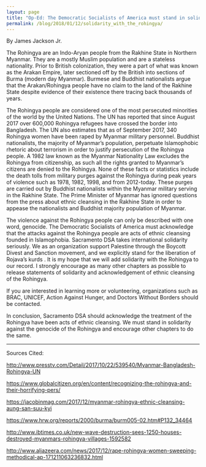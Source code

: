 ```yaml
---
layout: page
title: "Op-Ed: The Democratic Socialists of America must stand in solidarity with the Rohingya - Democratic Socialists of America, Sacramento"
permalink: /blog/2018/01/12/solidarity_with_the_rohingya/
---
```


By James Jackson Jr.



The Rohingya are an Indo-Aryan people from the Rakhine State in Northern Myanmar. They are a mostly Muslim population and are a stateless nationality. Prior to British colonization, they were a part of what was known as the Arakan Empire, later sectioned off by the British into sections of Burma (modern day Myanmar). Burmese and Buddhist nationalists argue that the Arakan/Rohingya people have no claim to the land of the Rakhine State despite evidence of their existence there tracing back thousands of years.

The Rohingya people are considered one of the most persecuted minorities of the world by the United Nations. The UN has reported that since August 2017 over 600,000 Rohingya refugees have crossed the border into Bangladesh. The UN also estimates that as of September 2017, 340 Rohingya women have been raped by Myanmar military personnel. Buddhist nationalists, the majority of Myanmar’s population, perpetuate Islamophobic rhetoric about terrorism in order to justify persecution of the Rohingya people. A 1982 law known as the Myanmar Nationality Law excludes the Rohingya from citizenship, as such all the rights granted to Myanmar’s citizens are denied to the Rohingya. None of these facts or statistics include the death tolls from military purges against the Rohingya during peak years of violence such as 1978, 1982, 1998, and from 2012-today. These purges are carried out by Buddhist nationalists within the Myanmar military serving in the Rakhine State. The Prime Minister of Myanmar has ignored questions from the press about ethnic cleansing in the Rakhine State in order to appease the nationalists and Buddhist majority population of Myanmar.



The violence against the Rohingya people can only be described with one word, genocide. The Democratic Socialists of America must acknowledge that the attacks against the Rohingya people are acts of ethnic cleansing founded in Islamophobia. Sacramento DSA takes international solidarity seriously. We as an organization support Palestine through the Boycott Divest and Sanction movement, and we explicitly stand for the liberation of Rojava’s kurds . It is my hope that we will add solidarity with the Rohingya to our record. I strongly encourage as many other chapters as possible to release statements of solidarity and acknowledgement of ethnic cleansing of the Rohingya.



If you are interested in learning more or volunteering, organizations such as BRAC, UNICEF, Action Against Hunger, and Doctors Without Borders should be contacted.



In conclusion, Sacramento DSA should acknowledge the treatment of the Rohingya have been acts of ethnic cleansing. We must stand in solidarity against the genocide of the Rohingya and encourage other chapters to do the same.



---



Sources Cited:



[<span style="font-weight: 400;">http://www.presstv.com/Detail/2017/10/22/539540/Myanmar-Bangladesh-Rohingya-UN</span>](http://www.presstv.com/Detail/2017/10/22/539540/Myanmar-Bangladesh-Rohingya-UN)



[<span style="font-weight: 400;">https://www.globalcitizen.org/en/content/recognizing-the-rohingya-and-their-horrifying-pers/</span>](https://www.globalcitizen.org/en/content/recognizing-the-rohingya-and-their-horrifying-pers/)



[<span style="font-weight: 400;">https://jacobinmag.com/2017/12/myanmar-rohingya-ethnic-cleansing-aung-san-suu-kyi</span>](https://jacobinmag.com/2017/12/myanmar-rohingya-ethnic-cleansing-aung-san-suu-kyi)



[<span style="font-weight: 400;">https://www.hrw.org/reports/2000/burma/burm005-02.htm#P132_34464</span>](https://www.hrw.org/reports/2000/burma/burm005-02.htm#P132_34464)



[<span style="font-weight: 400;">http://www.ibtimes.co.uk/new-wave-destruction-sees-1250-houses-destroyed-myanmars-rohingya-villages-1592582</span>](http://www.ibtimes.co.uk/new-wave-destruction-sees-1250-houses-destroyed-myanmars-rohingya-villages-1592582)



[<span style="font-weight: 400;">http://www.aljazeera.com/news/2017/12/rape-rohingya-women-sweeping-methodical-ap-171211063236832.html</span>](http://www.aljazeera.com/news/2017/12/rape-rohingya-women-sweeping-methodical-ap-171211063236832.html)

